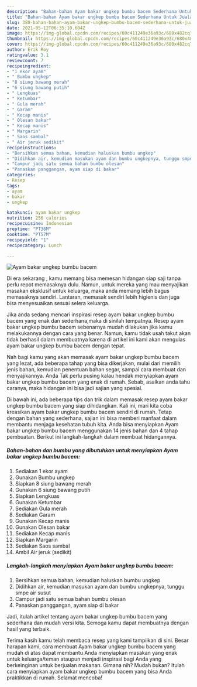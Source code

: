 ```yaml
---
description: "Bahan-bahan Ayam bakar ungkep bumbu bacem Sederhana Untuk Jualan"
title: "Bahan-bahan Ayam bakar ungkep bumbu bacem Sederhana Untuk Jualan"
slug: 380-bahan-bahan-ayam-bakar-ungkep-bumbu-bacem-sederhana-untuk-jualan
date: 2021-05-12T06:35:10.604Z
image: https://img-global.cpcdn.com/recipes/60c411249e36a93c/680x482cq70/ayam-bakar-ungkep-bumbu-bacem-foto-resep-utama.jpg
thumbnail: https://img-global.cpcdn.com/recipes/60c411249e36a93c/680x482cq70/ayam-bakar-ungkep-bumbu-bacem-foto-resep-utama.jpg
cover: https://img-global.cpcdn.com/recipes/60c411249e36a93c/680x482cq70/ayam-bakar-ungkep-bumbu-bacem-foto-resep-utama.jpg
author: Erik Roy
ratingvalue: 3.1
reviewcount: 7
recipeingredient:
- "1 ekor ayam"
- " Bumbu ungkep"
- "8 siung bawang merah"
- "6 siung bawang putih"
- " Lengkuas"
- " Ketumbar"
- " Gula merah"
- " Garam"
- " Kecap manis"
- " Olesan bakar"
- " Kecap manis"
- " Margarin"
- " Saos sambal"
- " Air jeruk sedikit"
recipeinstructions:
- "Bersihkan semua bahan, kemudian haluskan bumbu ungkep"
- "Didihkan air, kemudian masukan ayam dan bumbu ungkepnya, tunggu smpe air susut"
- "Campur jadi satu semua bahan bumbu olesan"
- "Panaskan panggangan, ayam siap di bakar"
categories:
- Resep
tags:
- ayam
- bakar
- ungkep

katakunci: ayam bakar ungkep 
nutrition: 256 calories
recipecuisine: Indonesian
preptime: "PT36M"
cooktime: "PT57M"
recipeyield: "1"
recipecategory: Lunch

---
```



![Ayam bakar ungkep bumbu bacem](https://img-global.cpcdn.com/recipes/60c411249e36a93c/680x482cq70/ayam-bakar-ungkep-bumbu-bacem-foto-resep-utama.jpg)

Di era  sekarang , kamu memang bisa memesan hidangan siap saji tanpa perlu repot memasaknya dulu. Namun, untuk mereka yang mau menyajikan masakan eksklusif untuk keluarga, maka anda memang lebih bagus memasaknya sendiri. Lantaran, memasak sendiri lebih higienis dan juga bisa menyesuaikan sesuai selera keluarga.

Jika anda sedang mencari inspirasi resep ayam bakar ungkep bumbu bacem yang enak dan sederhana,maka di sinilah tempatnya. Resep ayam bakar ungkep bumbu bacem  sebenarnya mudah dilakukan jika kamu melakukannya dengan cara yang benar. Namun, kamu tidak usah takut akan tidak berhasil dalam membuatnya 
karena di artikel ini kami akan mengulas ayam bakar ungkep bumbu bacem dengan tepat.  



Nah bagi kamu yang akan memasak ayam bakar ungkep bumbu bacem yang lezat, ada beberapa tahap yang bisa dikerjakan, mulai dari memilih jenis bahan, kemudian penentuan bahan segar, sampai cara membuat dan menyajikannya. Anda Tak perlu pusing kalau hendak menyiapkan ayam bakar ungkep bumbu bacem yang enak di rumah. Sebab, asalkan anda  tahu caranya, maka hidangan ini bisa jadi sajian yang spesial.

Di bawah ini, ada beberapa tips dan trik dalam memasak resep ayam bakar ungkep bumbu bacem yang siap dihidangkan. Kali ini, mari kita coba kreasikan ayam bakar ungkep bumbu bacem sendiri di rumah. Tetap dengan bahan yang sederhana, sajian ini bisa memberi manfaat dalam membantu menjaga kesehatan tubuh kita. Anda bisa menyiapkan Ayam bakar ungkep bumbu bacem menggunakan 14 jenis bahan dan 4 tahap pembuatan. Berikut ini langkah-langkah dalam membuat hidangannya.

<!--inarticleads1-->

##### Bahan-bahan dan bumbu yang dibutuhkan untuk menyiapkan Ayam bakar ungkep bumbu bacem:

1. Sediakan 1 ekor ayam
1. Gunakan  Bumbu ungkep
1. Siapkan 8 siung bawang merah
1. Gunakan 6 siung bawang putih
1. Siapkan  Lengkuas
1. Gunakan  Ketumbar
1. Sediakan  Gula merah
1. Sediakan  Garam
1. Gunakan  Kecap manis
1. Gunakan  Olesan bakar
1. Sediakan  Kecap manis
1. Siapkan  Margarin
1. Sediakan  Saos sambal
1. Ambil  Air jeruk (sedikit)




<!--inarticleads2-->

##### Langkah-langkah menyiapkan Ayam bakar ungkep bumbu bacem:

1. Bersihkan semua bahan, kemudian haluskan bumbu ungkep
1. Didihkan air, kemudian masukan ayam dan bumbu ungkepnya, tunggu smpe air susut
1. Campur jadi satu semua bahan bumbu olesan
1. Panaskan panggangan, ayam siap di bakar




Jadi, itulah artikel tentang  ayam bakar ungkep bumbu bacem  yang sederhana dan mudah versi kita. Semoga kamu dapat membuatnya dengan hasil yang terbaik. 

Terima kasih kamu telah membaca resep yang kami tampilkan di sini. Besar harapan kami, cara membuat  Ayam bakar ungkep bumbu bacem yang mudah di atas dapat membantu Anda menyiapkan masakan yang enak untuk keluarga/teman ataupun menjadi inspirasi bagi Anda yang berkeinginan untuk berjualan makanan. Gimana nih? Mudah bukan? Itulah cara menyiapkan ayam bakar ungkep bumbu bacem yang bisa Anda praktikkan di rumah. Selamat mencoba!

